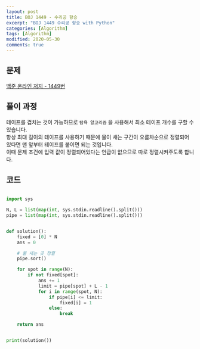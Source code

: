 ```yaml
---
layout: post
title: BOJ 1449 - 수리공 항승
excerpt: "BOJ 1449 수리공 항승 with Python"
categories: [Algorithm]
tags: [Algorithm]
modified: 2020-05-30
comments: true
---
```


## 문제
[백준 온라인 저지 - 1449번](https://www.acmicpc.net/problem/1449)

## 풀이 과정
테이프를 겹치는 것이 가능하므로 `탐욕 알고리즘` 을 사용해서 최소 테이프 개수를 구할 수 있습니다. <br>
항상 최대 길이의 테이프를 사용하기 때문에 물이 새는 구간이 오름차순으로 정렬되어 있다면 맨 앞부터 테이프를 붙이면 되는 것입니다. <br>
이때 문제 조건에 입력 값이 정렬되어있다는 언급이 없으므로 따로 정렬시켜주도록 합니다. <br>

## 코드

~~~ python

import sys

N, L = list(map(int, sys.stdin.readline().split()))
pipe = list(map(int, sys.stdin.readline().split()))


def solution():
    fixed = [0] * N
    ans = 0

    # 물 새는 곳 정렬
    pipe.sort()

    for spot in range(N):
        if not fixed[spot]:
            ans += 1
            limit = pipe[spot] + L - 1
            for i in range(spot, N):
                if pipe[i] <= limit:
                    fixed[i] = 1
                else:
                    break

    return ans


print(solution())

~~~
